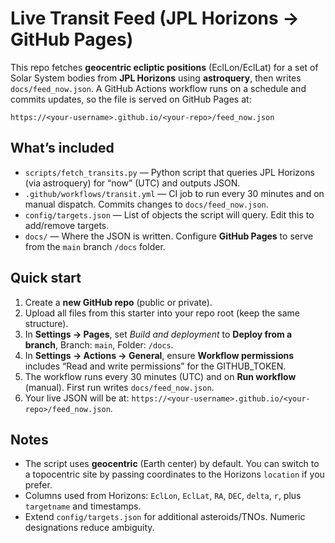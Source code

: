 # Live Transit Feed (JPL Horizons → GitHub Pages)

This repo fetches **geocentric ecliptic positions** (EclLon/EclLat) for a set of Solar System bodies from **JPL Horizons** using **astroquery**, then writes `docs/feed_now.json`. A GitHub Actions workflow runs on a schedule and commits updates, so the file is served on GitHub Pages at:

```
https://<your-username>.github.io/<your-repo>/feed_now.json
```

## What’s included
- `scripts/fetch_transits.py` — Python script that queries JPL Horizons (via astroquery) for “now” (UTC) and outputs JSON.
- `.github/workflows/transit.yml` — CI job to run every 30 minutes and on manual dispatch. Commits changes to `docs/feed_now.json`.
- `config/targets.json` — List of objects the script will query. Edit this to add/remove targets.
- `docs/` — Where the JSON is written. Configure **GitHub Pages** to serve from the `main` branch `/docs` folder.

## Quick start
1. Create a **new GitHub repo** (public or private).
2. Upload all files from this starter into your repo root (keep the same structure).
3. In **Settings → Pages**, set *Build and deployment* to **Deploy from a branch**, Branch: `main`, Folder: `/docs`.
4. In **Settings → Actions → General**, ensure **Workflow permissions** includes “Read and write permissions” for the GITHUB_TOKEN.
5. The workflow runs every 30 minutes (UTC) and on **Run workflow** (manual). First run writes `docs/feed_now.json`.
6. Your live JSON will be at: `https://<your-username>.github.io/<your-repo>/feed_now.json`.

## Notes
- The script uses **geocentric** (Earth center) by default. You can switch to a topocentric site by passing coordinates to the Horizons `location` if you prefer.
- Columns used from Horizons: `EclLon`, `EclLat`, `RA`, `DEC`, `delta`, `r`, plus `targetname` and timestamps.
- Extend `config/targets.json` for additional asteroids/TNOs. Numeric designations reduce ambiguity.
